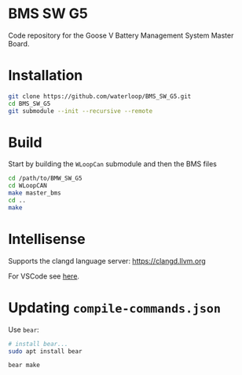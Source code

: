 # BMS SW G5

Code repository for the Goose V Battery Management System Master Board.

# Installation

```bash
git clone https://github.com/waterloop/BMS_SW_G5.git
cd BMS_SW_G5
git submodule --init --recursive --remote
```


# Build

Start by building the `WLoopCan` submodule and then the BMS files

``` bash
cd /path/to/BMW_SW_G5
cd WLoopCAN
make master_bms
cd ..
make
```

# Intellisense

Supports the clangd language server: https://clangd.llvm.org

For VSCode see [here](https://marketplace.visualstudio.com/items?itemName=llvm-vs-code-extensions.vscode-clangd).

# Updating `compile-commands.json`

Use `bear`:

```bash
# install bear...
sudo apt install bear

bear make
```

